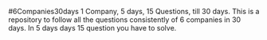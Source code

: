 #6Companies30days
1 Company, 5 days, 15  Questions, till 30 days.
This is a repository to follow all the questions consistently of 6 companies in 30 days. In 5 days days 15 question you have to solve.
